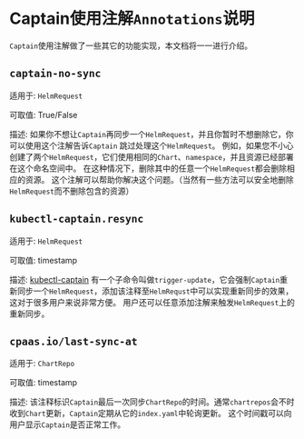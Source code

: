 # Captain使用注解`Annotations`说明

`Captain`使用注解做了一些其它的功能实现，本文档将一一进行介绍。

## `captain-no-sync`
适用于: `HelmRequest`

可取值: True/False

描述:
    如果你不想让`Captain`再同步一个`HelmRequest`，并且你暂时不想删除它，你可以使用这个注解告诉`Captain` 跳过处理这个`HelmRequest`。
    例如，如果您不小心创建了两个`HelmRequest`，它们使用相同的`Chart`、`namespace`，并且资源已经部署在这个命名空间中。
    在这种情况下，删除其中的任意一个`HelmRequest`都会删除相应的资源。
    这个注解可以帮助你解决这个问题。（当然有一些方法可以安全地删除`HelmRequest`而不删除包含的资源）

## `kubectl-captain.resync`
适用于: `HelmRequest`

可取值: timestamp

描述:
	[kubectl-captain](https://github.com/alauda/kubectl-captain) 有一个子命令叫做`trigger-update`，它会强制`Captain`重新同步一个`HelmRequest`，添加该注释至`HelmRequst`中可以实现重新同步的效果，这对于很多用户来说非常方便。
	用户还可以任意添加注解来触发`HelmRequest`上的重新同步。

## `cpaas.io/last-sync-at`
适用于: `ChartRepo`

可取值: timestamp

描述:
	该注释标识`Captain`最后一次同步`ChartRepo`的时间。通常`chartrepos`会不时收到`Chart`更新，`Captain`定期从它的`index.yaml`中轮询更新。
	这个时间戳可以向用户显示`Captain`是否正常工作。